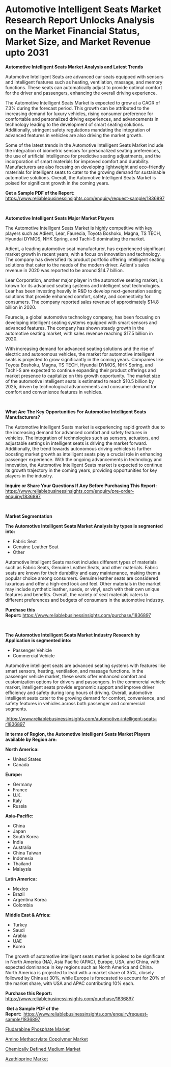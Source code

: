 <p><h1>Automotive Intelligent Seats Market Research Report Unlocks Analysis on the Market Financial Status, Market Size, and Market Revenue upto 2031</h1></p><p><strong>Automotive Intelligent Seats Market Analysis and Latest Trends</strong></p>
<p><p>Automotive Intelligent Seats are advanced car seats equipped with sensors and intelligent features such as heating, ventilation, massage, and memory functions. These seats can automatically adjust to provide optimal comfort for the driver and passengers, enhancing the overall driving experience.</p><p>The Automotive Intelligent Seats Market is expected to grow at a CAGR of 7.3% during the forecast period. This growth can be attributed to the increasing demand for luxury vehicles, rising consumer preference for comfortable and personalized driving experiences, and advancements in technology leading to the development of smart seating solutions. Additionally, stringent safety regulations mandating the integration of advanced features in vehicles are also driving the market growth.</p><p>Some of the latest trends in the Automotive Intelligent Seats Market include the integration of biometric sensors for personalized seating preferences, the use of artificial intelligence for predictive seating adjustments, and the incorporation of smart materials for improved comfort and durability. Manufacturers are also focusing on developing lightweight and eco-friendly materials for intelligent seats to cater to the growing demand for sustainable automotive solutions. Overall, the Automotive Intelligent Seats Market is poised for significant growth in the coming years.</p></p>
<p><strong>Get a Sample PDF of the Report:&nbsp;</strong> <a href="https://www.reliablebusinessinsights.com/enquiry/request-sample/1836897">https://www.reliablebusinessinsights.com/enquiry/request-sample/1836897</a></p>
<p>&nbsp;</p>
<p><strong>Automotive Intelligent Seats Major Market Players</strong></p>
<p><p>The Automotive Intelligent Seats Market is highly competitive with key players such as Adient, Lear, Faurecia, Toyota Boshoku, Magna, TS TECH, Hyundai DYMOS, NHK Spring, and Tachi-S dominating the market. </p><p>Adient, a leading automotive seat manufacturer, has experienced significant market growth in recent years, with a focus on innovation and technology. The company has diversified its product portfolio offering intelligent seating solutions that cater to the needs of the modern driver. Adient's sales revenue in 2020 was reported to be around $14.7 billion.</p><p>Lear Corporation, another major player in the automotive seating market, is known for its advanced seating systems and intelligent seat technologies. Lear has been investing heavily in R&D to develop next-generation seating solutions that provide enhanced comfort, safety, and connectivity for consumers. The company reported sales revenue of approximately $14.8 billion in 2020.</p><p>Faurecia, a global automotive technology company, has been focusing on developing intelligent seating systems equipped with smart sensors and advanced features. The company has shown steady growth in the automotive seating market, with sales revenue reaching $17.5 billion in 2020.</p><p>With increasing demand for advanced seating solutions and the rise of electric and autonomous vehicles, the market for automotive intelligent seats is projected to grow significantly in the coming years. Companies like Toyota Boshoku, Magna, TS TECH, Hyundai DYMOS, NHK Spring, and Tachi-S are expected to continue expanding their product offerings and market presence to capitalize on this growth opportunity. The market size of the automotive intelligent seats is estimated to reach $10.5 billion by 2025, driven by technological advancements and consumer demand for comfort and convenience features in vehicles.</p></p>
<p>&nbsp;</p>
<p><strong>What Are The Key Opportunities For Automotive Intelligent Seats Manufacturers?</strong></p>
<p><p>The Automotive Intelligent Seats market is experiencing rapid growth due to the increasing demand for advanced comfort and safety features in vehicles. The integration of technologies such as sensors, actuators, and adjustable settings in intelligent seats is driving the market forward. Additionally, the trend towards autonomous driving vehicles is further boosting market growth as intelligent seats play a crucial role in enhancing passenger experience. With the ongoing advancements in technology and innovation, the Automotive Intelligent Seats market is expected to continue its growth trajectory in the coming years, providing opportunities for key players in the industry.</p></p>
<p><strong>Inquire or Share Your Questions If Any Before Purchasing This Report:</strong> <a href="https://www.reliablebusinessinsights.com/enquiry/pre-order-enquiry/1836897">https://www.reliablebusinessinsights.com/enquiry/pre-order-enquiry/1836897</a></p>
<p>&nbsp;</p>
<p><strong>Market Segmentation</strong></p>
<p><strong>The Automotive Intelligent Seats Market Analysis by types is segmented into:</strong></p>
<p><ul><li>Fabric Seat</li><li>Genuine Leather Seat</li><li>Other</li></ul></p>
<p><p>Automotive Intelligent Seats market includes different types of materials such as Fabric Seats, Genuine Leather Seats, and other materials. Fabric seats are known for their durability and easy maintenance, making them a popular choice among consumers. Genuine leather seats are considered luxurious and offer a high-end look and feel. Other materials in the market may include synthetic leather, suede, or vinyl, each with their own unique features and benefits. Overall, the variety of seat materials caters to different preferences and budgets of consumers in the automotive industry.</p></p>
<p><strong>Purchase this Report:&nbsp;</strong><a href="https://www.reliablebusinessinsights.com/purchase/1836897">https://www.reliablebusinessinsights.com/purchase/1836897</a></p>
<p>&nbsp;</p>
<p><strong>The Automotive Intelligent Seats Market Industry Research by Application is segmented into:</strong></p>
<p><ul><li>Passenger Vehicle</li><li>Commercial Vehicle</li></ul></p>
<p><p>Automotive intelligent seats are advanced seating systems with features like smart sensors, heating, ventilation, and massage functions. In the passenger vehicle market, these seats offer enhanced comfort and customization options for drivers and passengers. In the commercial vehicle market, intelligent seats provide ergonomic support and improve driver efficiency and safety during long hours of driving. Overall, automotive intelligent seats cater to the growing demand for comfort, convenience, and safety features in vehicles across both passenger and commercial segments.</p></p>
<p><a href="https://www.reliablebusinessinsights.com/automotive-intelligent-seats-r1836897">&nbsp;https://www.reliablebusinessinsights.com/automotive-intelligent-seats-r1836897</a></p>
<p><strong>In terms of Region, the Automotive Intelligent Seats Market Players available by Region are:</strong></p>
<p>
    <p> <strong> North America: </strong>
        <ul>
            <li>United States</li>
            <li>Canada</li>
        </ul>
        </p> 
    <p> <strong> Europe: </strong>
        <ul>
            <li>Germany</li>
            <li>France</li>
            <li>U.K.</li>
            <li>Italy</li>
            <li>Russia</li>
        </ul>
        </p> 
    <p> <strong> Asia-Pacific: </strong>
        <ul>
            <li>China</li>
            <li>Japan</li>
            <li>South Korea</li>
            <li>India</li>
            <li>Australia</li>
            <li>China Taiwan</li>
            <li>Indonesia</li>
            <li>Thailand</li>
            <li>Malaysia</li>
        </ul>
        </p> 
    <p> <strong> Latin America: </strong>
        <ul>
            <li>Mexico</li>
            <li>Brazil</li>
            <li>Argentina Korea</li>
            <li>Colombia</li>
        </ul>
        </p> 
    <p> <strong> Middle East & Africa: </strong>
        <ul>
            <li>Turkey</li>
            <li>Saudi</li>
            <li>Arabia</li>
            <li>UAE</li>
            <li>Korea</li>
        </ul>
    </p>
    </p>
<p><p>The growth of automotive intelligent seats market is poised to be significant in North America (NA), Asia Pacific (APAC), Europe, USA, and China, with expected dominance in key regions such as North America and China. North America is projected to lead with a market share of 35%, closely followed by China at 30%, while Europe is forecasted to account for 20% of the market share, with USA and APAC contributing 10% each.</p></p>
<p><strong>Purchase this Report: </strong><a href="https://www.reliablebusinessinsights.com/purchase/1836897">https://www.reliablebusinessinsights.com/purchase/1836897</a></p>
<p>&nbsp;<strong>Get a Sample PDF of the Report:&nbsp;&nbsp;</strong><a href="https://www.reliablebusinessinsights.com/enquiry/request-sample/1836897">https://www.reliablebusinessinsights.com/enquiry/request-sample/1836897</a></p>
<p><strong></strong></p>
<p><p><a href="https://github.com/jnzzvtbl92/Market-Research-Report-List-1/blob/main/fludarabine-phosphate-market.md">Fludarabine Phosphate Market</a></p><p><a href="https://www.linkedin.com/pulse/insights-amino-methacrylate-copolymer-market-size-which-expanding-tdsnf">Amino Methacrylate Copolymer Market</a></p><p><a href="https://www.linkedin.com/pulse/chemically-defined-medium-market-research-report-forecast-52djf">Chemically Defined Medium Market</a></p><p><a href="https://github.com/jhonangga41/Market-Research-Report-List-1/blob/main/azathioprine-market.md">Azathioprine Market</a></p></p>